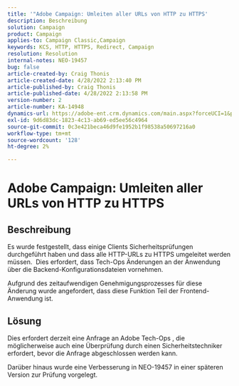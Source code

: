 ```yaml
---
title: '"Adobe Campaign: Umleiten aller URLs von HTTP zu HTTPS'
description: Beschreibung
solution: Campaign
product: Campaign
applies-to: Campaign Classic,Campaign
keywords: KCS, HTTP, HTTPS, Redirect, Campaign
resolution: Resolution
internal-notes: NEO-19457
bug: false
article-created-by: Craig Thonis
article-created-date: 4/28/2022 2:13:40 PM
article-published-by: Craig Thonis
article-published-date: 4/28/2022 2:13:58 PM
version-number: 2
article-number: KA-14948
dynamics-url: https://adobe-ent.crm.dynamics.com/main.aspx?forceUCI=1&pagetype=entityrecord&etn=knowledgearticle&id=8498f365-fdc6-ec11-a7b6-0022480a10ee
exl-id: 9d6d83dc-1823-4c13-ab69-ed5ee56c4964
source-git-commit: 0c3e421beca46d9fe1952b1f98538a50697216a0
workflow-type: tm+mt
source-wordcount: '128'
ht-degree: 2%

---
```


# Adobe Campaign: Umleiten aller URLs von HTTP zu HTTPS

## Beschreibung


Es wurde festgestellt, dass einige Clients Sicherheitsprüfungen durchgeführt haben und dass alle HTTP-URLs zu HTTPS umgeleitet werden müssen.  Dies erfordert, dass Tech-Ops Änderungen an der Anwendung über die Backend-Konfigurationsdateien vornehmen.

Aufgrund des zeitaufwendigen Genehmigungsprozesses für diese Änderung wurde angefordert, dass diese Funktion Teil der Frontend-Anwendung ist.


## Lösung


Dies erfordert derzeit eine Anfrage an Adobe Tech-Ops , die möglicherweise auch eine Überprüfung durch einen Sicherheitstechniker erfordert, bevor die Anfrage abgeschlossen werden kann.

Darüber hinaus wurde eine Verbesserung in NEO-19457 in einer späteren Version zur Prüfung vorgelegt.
